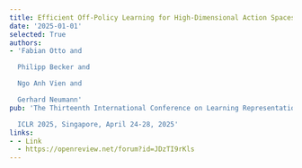 ```yaml
---
title: Efficient Off-Policy Learning for High-Dimensional Action Spaces
date: '2025-01-01'
selected: True
authors:
- 'Fabian Otto and

  Philipp Becker and

  Ngo Anh Vien and

  Gerhard Neumann'
pub: 'The Thirteenth International Conference on Learning Representations,

  ICLR 2025, Singapore, April 24-28, 2025'
links:
- - Link
  - https://openreview.net/forum?id=JDzTI9rKls
---
```

